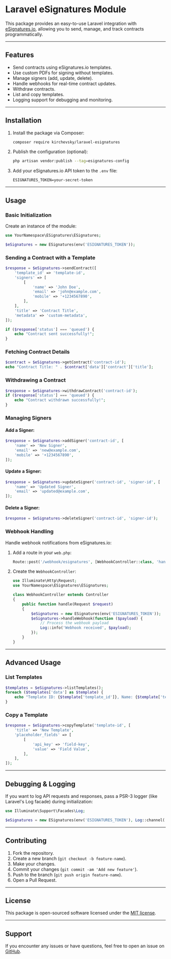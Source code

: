 # Laravel eSignatures Module

This package provides an easy-to-use Laravel integration with [eSignatures.io](https://esignatures.io), allowing you to send, manage, and track contracts programmatically.

---

## Features

- Send contracts using eSignatures.io templates.
- Use custom PDFs for signing without templates.
- Manage signers (add, update, delete).
- Handle webhooks for real-time contract updates.
- Withdraw contracts.
- List and copy templates.
- Logging support for debugging and monitoring.

---

## Installation

1. Install the package via Composer:

    ```bash
    composer require kirchevsky/laravel-esignatures
    ```

2. Publish the configuration (optional):

    ```bash
    php artisan vendor:publish --tag=esignatures-config
    ```

3. Add your eSignatures.io API token to the `.env` file:

    ```env
    ESIGNATURES_TOKEN=your-secret-token
    ```

---

## Usage

### Basic Initialization

Create an instance of the module:

```php
use YourNamespace\ESignatures\ESignatures;

$eSignatures = new ESignatures(env('ESIGNATURES_TOKEN'));
```

### Sending a Contract with a Template

```php
$response = $eSignatures->sendContract([
    'template_id' => 'template-id',
    'signers' => [
        [
            'name' => 'John Doe',
            'email' => 'john@example.com',
            'mobile' => '+1234567890',
        ],
    ],
    'title' => 'Contract Title',
    'metadata' => 'custom-metadata',
]);

if ($response['status'] === 'queued') {
    echo "Contract sent successfully!";
}
```


### Fetching Contract Details

```php
$contract = $eSignatures->getContract('contract-id');
echo "Contract Title: " . $contract['data']['contract']['title'];
```

### Withdrawing a Contract

```php
$response = $eSignatures->withdrawContract('contract-id');
if ($response['status'] === 'queued') {
    echo "Contract withdrawn successfully!";
}
```

### Managing Signers

#### Add a Signer:

```php
$response = $eSignatures->addSigner('contract-id', [
    'name' => 'New Signer',
    'email' => 'new@example.com',
    'mobile' => '+1234567890',
]);
```

#### Update a Signer:

```php
$response = $eSignatures->updateSigner('contract-id', 'signer-id', [
    'name' => 'Updated Signer',
    'email' => 'updated@example.com',
]);
```

#### Delete a Signer:

```php
$response = $eSignatures->deleteSigner('contract-id', 'signer-id');
```

### Webhook Handling

Handle webhook notifications from eSignatures.io:

1. Add a route in your `web.php`:

    ```php
    Route::post('/webhook/esignatures', [WebhookController::class, 'handle']);
    ```

2. Create the `WebhookController`:

    ```php
    use Illuminate\Http\Request;
    use YourNamespace\ESignatures\ESignatures;

    class WebhookController extends Controller
    {
        public function handle(Request $request)
        {
            $eSignatures = new ESignatures(env('ESIGNATURES_TOKEN'));
            $eSignatures->handleWebhook(function ($payload) {
                // Process the webhook payload
                Log::info('Webhook received', $payload);
            });
        }
    }
    ```

---

## Advanced Usage

### List Templates

```php
$templates = $eSignatures->listTemplates();
foreach ($templates['data'] as $template) {
    echo "Template ID: {$template['template_id']}, Name: {$template['template_name']}\n";
}
```

### Copy a Template

```php
$response = $eSignatures->copyTemplate('template-id', [
    'title' => 'New Template',
    'placeholder_fields' => [
        [
            'api_key' => 'field-key',
            'value' => 'Field Value',
        ],
    ],
]);
```

---

## Debugging & Logging

If you want to log API requests and responses, pass a PSR-3 logger (like Laravel's Log facade) during initialization:

```php
use Illuminate\Support\Facades\Log;

$eSignatures = new ESignatures(env('ESIGNATURES_TOKEN'), Log::channel('stack'));
```

---

## Contributing

1. Fork the repository.
2. Create a new branch (`git checkout -b feature-name`).
3. Make your changes.
4. Commit your changes (`git commit -am 'Add new feature'`).
5. Push to the branch (`git push origin feature-name`).
6. Open a Pull Request.

---

## License

This package is open-sourced software licensed under the [MIT license](LICENSE).

---

## Support

If you encounter any issues or have questions, feel free to open an issue on [GitHub](https://github.com/kirchevsky/laravel-esignatures).

